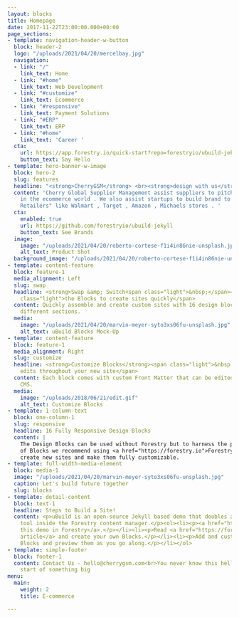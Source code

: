 ```yaml
---
layout: blocks
title: Homepage
date: 2017-11-22T23:00:00.000+00:00
page_sections:
- template: navigation-header-w-button
  block: header-2
  logo: "/uploads/2021/04/20/mercelbay.jpg"
  navigation:
  - link: "/"
    link_text: Home
  - link: "#home"
    link_text: Web Development
  - link: "#customize"
    link_text: Ecommerce
  - link: "#responsive"
    link_text: Payment Solutions
  - link: "#ERP"
    link_text: ERP
  - link: "#home"
    link_text: 'Career '
  cta:
    url: https://app.forestry.io/quick-start?repo=forestryio/ubuild-jekyll&provider=github&engine=jekyll
    button_text: Say Hello
- template: hero-banner-w-image
  block: hero-2
  slug: features
  headline: "<strong>CherryGSM</strong> <br><strong>design with us</strong>"
  content: 'Cherry Global Supplier Management assist suppliers to pitch their product
    in the ecommerce world . We also assist startups to build brand to proved "Big
    Retailers" like Walmart , Target , Amazon , Michaels stores . '
  cta:
    enabled: true
    url: https://github.com/forestryio/ubuild-jekyll
    button_text: See Brands
  image:
    image: "/uploads/2021/04/20/roberto-cortese-f1i4in86nie-unsplash.jpg"
    alt_text: Product Shot
  background_image: "/uploads/2021/04/20/roberto-cortese-f1i4in86nie-unsplash.jpg"
- template: content-feature
  block: feature-1
  media_alignment: Left
  slug: swap
  headline: <strong>Swap &amp; Switch<span class="light">&nbsp;</span></strong><span
    class="light">the Blocks to create sites quickly</span>
  content: Quickly assemble and create custom sites with 16 design blocks for seven
    different sections.
  media:
    image: "/uploads/2021/04/20/marvin-meyer-syto3xs06fu-unsplash.jpg"
    alt_text: uBuild Blocks Mock-Up
- template: content-feature
  block: feature-1
  media_alignment: Right
  slug: customize
  headline: <strong>Customize Blocks</strong><span class="light">&nbsp;to make quick
    edits throughout your new site</span>
  content: Each block comes with custom Front Matter that can be edited in Forestry
    CMS.
  media:
    image: "/uploads/2018/06/21/edit.gif"
    alt_text: Customize Blocks
- template: 1-column-text
  block: one-column-1
  slug: responsive
  headline: 16 Fully Responsive Design Blocks
  content: |
    The Design Blocks can be used without Forestry but to harness the power
    of Blocks we recommend using <a href="https://forestry.io">Forestry</a>. Once the site is imported you can immediately
    create new sites and make them fully customizable.
- template: full-width-media-element
  block: media-1
  image: "/uploads/2021/04/20/marvin-meyer-syto3xs06fu-unsplash.jpg"
  caption: Let's build future together
  slug: blocks
- template: detail-content
  block: text-1
  headline: Steps to Build a Site!
  content: <p>uBuild is an open-source Jekyll based demo that doubles as a builder
    tool inside the Forestry content manager.</p><ol><li><p><a href="https://app.forestry.io/quick-start?repo=forestryio/ubuild-jekyll&provider=github&engine=jekyll">Import
    this demo in Forestry</a>.</p></li><li><p>Read <a href="https://forestry.io/blog/ubuild-a-new-theme-for-static-sites-using-blocks/">our
    article</a> and create your own Blocks.</p></li><li><p>Add and customize the available
    Blocks and preview them as you go along.</p></li></ol>
- template: simple-footer
  block: footer-1
  content: Contact Us - hello@cherrygsm.com<br>You never know this hello might be
    start of something big
menu:
  main:
    weight: 2
    title: E-commerce

---
```

